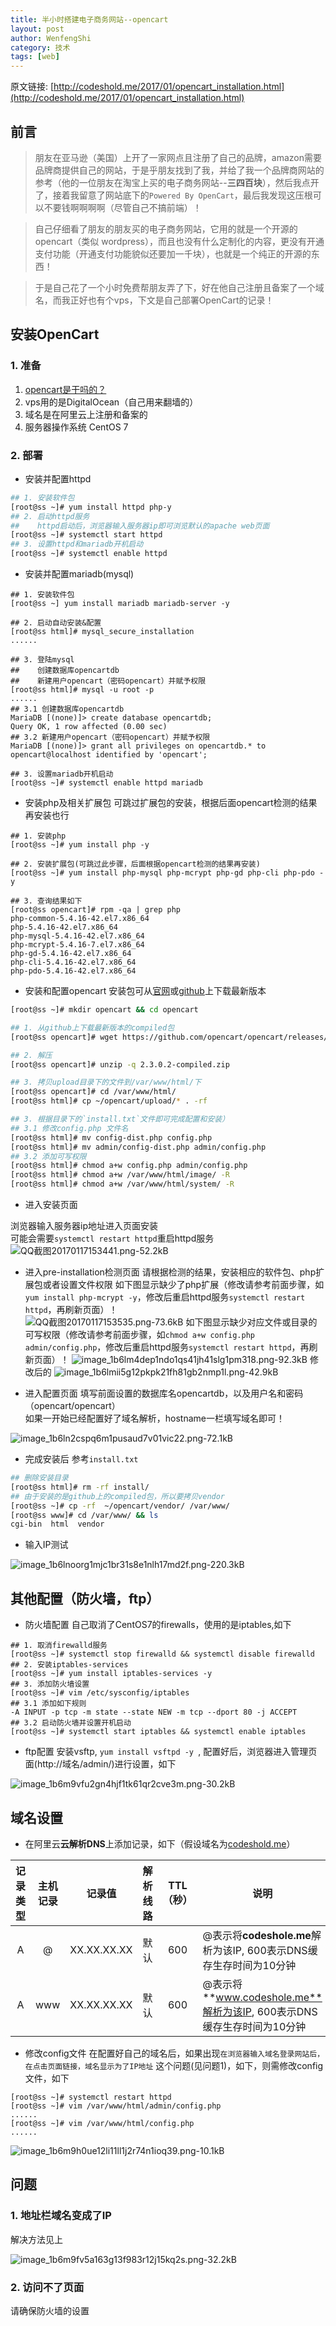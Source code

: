 ```yaml
---
title: 半小时搭建电子商务网站--opencart
layout: post
author: WenfengShi
category: 技术
tags: [web]
---
```

原文链接: [http://codeshold.me/2017/01/opencart_installation.html](http://codeshold.me/2017/01/opencart_installation.html)  


## 前言

> 朋友在亚马逊（美国）上开了一家网点且注册了自己的品牌，amazon需要品牌商提供自己的网站，于是乎朋友找到了我，并给了我一个品牌商网站的参考（他的一位朋友在淘宝上买的电子商务网站--**三四百块**），然后我点开了，接着我留意了网站底下的`Powered By OpenCart`，最后我发现这压根可以不要钱啊啊啊啊（尽管自己不搞前端）！


> 自己仔细看了朋友的朋友买的电子商务网站，它用的就是一个开源的opencart（类似 wordpress），而且也没有什么定制化的内容，更没有开通支付功能（开通支付功能貌似还要加一千块），也就是一个纯正的开源的东西！

> 于是自己花了一个小时免费帮朋友弄了下，好在他自己注册且备案了一个域名，而我正好也有个vps，下文是自己部署OpenCart的记录！



## 安装OpenCart

### 1. 准备

1. [opencart是干吗的？][1]
2. vps用的是DigitalOcean（自己用来翻墙的）
3. 域名是在阿里云上注册和备案的
4. 服务器操作系统 CentOS 7

### 2. 部署

- 安装并配置httpd

```bash
## 1. 安装软件包
[root@ss ~]# yum install httpd php-y
## 2. 启动httpd服务
##    httpd启动后，浏览器输入服务器ip即可浏览默认的apache web页面
[root@ss ~]# systemctl start httpd
## 3. 设置httpd和mariadb开机启动
[root@ss ~]# systemctl enable httpd
```

- 安装并配置mariadb(mysql)

```
## 1. 安装软件包
[root@ss ~] yum install mariadb mariadb-server -y

## 2. 启动自动安装&配置
[root@ss html]# mysql_secure_installation 
......

## 3. 登陆mysql
##    创建数据库opencartdb
##    新建用户opencart（密码opencart）并赋予权限
[root@ss html]# mysql -u root -p
......
## 3.1 创建数据库opencartdb
MariaDB [(none)]> create database opencartdb;
Query OK, 1 row affected (0.00 sec)
## 3.2 新建用户opencart（密码opencart）并赋予权限
MariaDB [(none)]> grant all privileges on opencartdb.* to opencart@localhost identified by 'opencart';

## 3. 设置mariadb开机启动
[root@ss ~]# systemctl enable httpd mariadb
```

- 安装php及相关扩展包
可跳过扩展包的安装，根据后面opencart检测的结果再安装也行

```
## 1. 安装php
[root@ss ~]# yum install php -y

## 2. 安装扩展包(可跳过此步骤，后面根据opencart检测的结果再安装)
[root@ss ~]# yum install php-mysql php-mcrypt php-gd php-cli php-pdo -y

## 3. 查询结果如下
[root@ss opencart]# rpm -qa | grep php
php-common-5.4.16-42.el7.x86_64
php-5.4.16-42.el7.x86_64
php-mysql-5.4.16-42.el7.x86_64
php-mcrypt-5.4.16-7.el7.x86_64
php-gd-5.4.16-42.el7.x86_64
php-cli-5.4.16-42.el7.x86_64
php-pdo-5.4.16-42.el7.x86_64

```

- 安装和配置opencart
安装包可从[官网][2]或[github][3]上下载最新版本

```bash
[root@ss ~]# mkdir opencart && cd opencart

## 1. 从github上下载最新版本的compiled包
[root@ss opencart]# wget https://github.com/opencart/opencart/releases/download/2.3.0.2/2.3.0.2-compiled.zip

## 2. 解压
[root@ss opencart]# unzip -q 2.3.0.2-compiled.zip

## 3. 拷贝upload目录下的文件到/var/www/html/下
[root@ss opencart]# cd /var/www/html/
[root@ss html]# cp ~/opencart/upload/* . -rf

## 3. 根据目录下的`install.txt`文件即可完成配置和安装）
## 3.1 修改config.php 文件名
[root@ss html]# mv config-dist.php config.php
[root@ss html]# mv admin/config-dist.php admin/config.php
## 3.2 添加可写权限
[root@ss html]# chmod a+w config.php admin/config.php 
[root@ss html]# chmod a+w /var/www/html/image/ -R
[root@ss html]# chmod a+w /var/www/html/system/ -R
```


- 进入安装页面

浏览器输入服务器ip地址进入页面安装  
可能会需要`systemctl restart httpd`重启httpd服务
![QQ截图20170117153441.png-52.2kB][4]


- 进入pre-installation检测页面
请根据检测的结果，安装相应的软件包、php扩展包或者设置文件权限
如下图显示缺少了php扩展（修改请参考前面步骤，如`yum install php-mcrypt -y`，修改后重启httpd服务`systemctl restart httpd`，再刷新页面）！  
![QQ截图20170117153535.png-73.6kB][5]
如下图显示缺少对应文件或目录的可写权限（修改请参考前面步骤，如`chmod a+w config.php admin/config.php`，修改后重启httpd服务`systemctl restart httpd`，再刷新页面）！
![image_1b6lm4dep1ndo1qs41jh41slg1pm318.png-92.3kB][6]
修改后的
![image_1b6lmii5g12pkpk21fh81gb2nmp1l.png-42.9kB][7]

- 进入配置页面 
填写前面设置的数据库名opencartdb，以及用户名和密码（opencart/opencart）  
如果一开始已经配置好了域名解析，hostname一栏填写域名即可！

![image_1b6ln2cspq6m1pusaud7v01vic22.png-72.1kB][8]

- 完成安装后
参考`install.txt`

```bash
## 删除安装目录
[root@ss html]# rm -rf install/
## 由于安装的是github上的compiled包，所以要拷贝vendor
[root@ss ~]# cp -rf  ~/opencart/vendor/ /var/www/
[root@ss www]# cd /var/www/ && ls 
cgi-bin  html  vendor
```

- 输入IP测试

![image_1b6lnoorg1mjc1br31s8e1nlh17md2f.png-220.3kB][9]

## 其他配置（防火墙，ftp）
- 防火墙配置
自己取消了CentOS7的firewalls，使用的是iptables,如下

```
## 1. 取消firewalld服务
[root@ss ~]# systemctl stop firewalld && systemctl disable firewalld
## 2. 安装iptables-services
[root@ss ~]# yum install iptables-services -y 
## 3. 添加防火墙设置
[root@ss ~]# vim /etc/sysconfig/iptables
## 3.1 添加如下规则
-A INPUT -p tcp -m state --state NEW -m tcp --dport 80 -j ACCEPT
## 3.2 启动防火墙并设置开机启动
[root@ss ~]# systemctl start iptables && systemctl enable iptables
```


- ftp配置
安装vsftp, `yum install vsftpd -y `, 配置好后，浏览器进入管理页面(http://域名/admin/)进行设置，如下

![image_1b6m9vfu2gn4hjf1tk61qr2cve3m.png-30.2kB][10]

## 域名设置
- 在阿里云**云解析DNS**上添加记录，如下（假设域名为[codeshold.me][11]）

|记录类型|主机记录|记录值|解析线路|TTL（秒）|说明|
|:------:|:------:|:----:|:------:|:-------:|----|
|A|@|XX.XX.XX.XX|默认|600|@表示将**codeshole.me**解析为该IP, 600表示DNS缓存生存时间为10分钟|
|A|www|XX.XX.XX.XX|默认|600|@表示将**www.codeshole.me**解析为该IP, 600表示DNS缓存生存时间为10分钟|


- 修改config文件
在配置好自己的域名后，如果出现`在浏览器输入域名登录网站后，在点击页面链接，域名显示为了IP地址` 这个问题(见问题1)，如下，则需修改config文件，如下

```
[root@ss ~]# systemctl restart httpd
[root@ss ~]# vim /var/www/html/admin/config.php 
......
[root@ss ~]# vim /var/www/html/config.php 
......
```

![image_1b6m9h0ue12li11ll1j2r74n1ioq39.png-10.1kB][12]

## 问题

### 1. 地址栏域名变成了IP

解决方法见上

![image_1b6m9fv5a163g13f983r12j15kq2s.png-32.2kB][13]

### 2. 访问不了页面

请确保防火墙的设置


  [1]: https://www.opencart.com/
  [2]: https://www.opencart.com/
  [3]: https://github.com/opencart/opencart/releases/download/
  [4]: http://static.zybuluo.com/wuzhimang/cma1g144mc4z30dayuggeqi8/QQ%E6%88%AA%E5%9B%BE20170117153441.png
  [5]: http://static.zybuluo.com/wuzhimang/nsisvfuabzn780ce0o5ya35w/QQ%E6%88%AA%E5%9B%BE20170117153535.png
  [6]: http://static.zybuluo.com/wuzhimang/c4cv7mffg2b7jsydikp2ht7h/image_1b6lm4dep1ndo1qs41jh41slg1pm318.png
  [7]: http://static.zybuluo.com/wuzhimang/b9ozbi8kcmgq51rjoey3fo3d/image_1b6lmii5g12pkpk21fh81gb2nmp1l.png
  [8]: http://static.zybuluo.com/wuzhimang/5bh6zmkvcbo696w482vgt14t/image_1b6ln2cspq6m1pusaud7v01vic22.png
  [9]: http://static.zybuluo.com/wuzhimang/6x4yzgckm8qhihwng1llns6e/image_1b6lnoorg1mjc1br31s8e1nlh17md2f.png
  [10]: http://static.zybuluo.com/wuzhimang/y52eu99nu78qqewdtj8zp2jn/image_1b6m9vfu2gn4hjf1tk61qr2cve3m.png
  [11]: http://codeshold.me/
  [12]: http://static.zybuluo.com/wuzhimang/nebcut87qu5sl67i8gm68mot/image_1b6m9h0ue12li11ll1j2r74n1ioq39.png
  [13]: http://static.zybuluo.com/wuzhimang/hlp1pc2ej3q1e6koqpcbzh2d/image_1b6m9fv5a163g13f983r12j15kq2s.png
